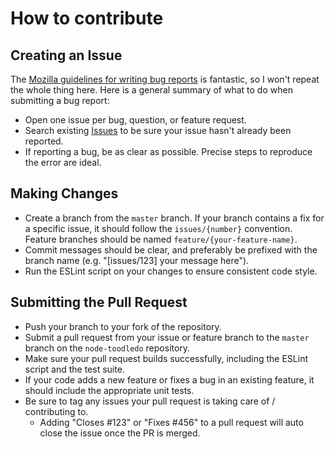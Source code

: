 # How to contribute

## Creating an Issue

The [Mozilla guidelines for writing bug reports](https://developer.mozilla.org/en-US/docs/Mozilla/QA/Bug_writing_guidelines) is fantastic, so I won't repeat the whole thing here. Here is a general summary of what to do when submitting a bug report:

* Open one issue per bug, question, or feature request.
* Search existing [Issues](https://github.com/chimericdream/node-toodledo/issues) to be sure your issue hasn't already been reported.
* If reporting a bug, be as clear as possible. Precise steps to reproduce the error are ideal.

## Making Changes

* Create a branch from the `master` branch. If your branch contains a fix for a specific issue, it should follow the `issues/{number}` convention. Feature branches should be named `feature/{your-feature-name}`.
* Commit messages should be clear, and preferably be prefixed with the branch name (e.g. "[issues/123] your message here").
* Run the ESLint script on your changes to ensure consistent code style.

## Submitting the Pull Request

* Push your branch to your fork of the repository.
* Submit a pull request from your issue or feature branch to the `master` branch on the `node-toodledo` repository.
* Make sure your pull request builds successfully, including the ESLint script and the test suite.
* If your code adds a new feature or fixes a bug in an existing feature, it should include the appropriate unit tests.
* Be sure to tag any issues your pull request is taking care of / contributing to.
  * Adding "Closes #123" or "Fixes #456" to a pull request will auto close the issue once the PR is merged.
